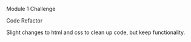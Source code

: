 Module 1 Challenge

Code Refactor

Slight changes to html and css to clean up code, but keep functionality.
